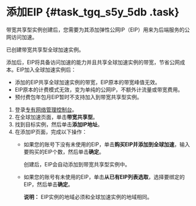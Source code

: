 # 添加EIP {#task_tgq_s5y_5db .task}

带宽共享型实例创建后，您需要为其添加弹性公网IP（EIP）用来为后端服务的公网访问加速。

已创建带宽共享型全球加速实例。

添加后，EIP将具备访问加速的能力并且共享全球加速实例的带宽，节省公网成本。EIP加入全球加速实例后：

-   添加的EIP共享全球加速实例的带宽，EIP原本的带宽峰值无效。
-   EIP原本的计费模式无效，变为单纯的公网IP，不额外计流量或带宽费用。
-   预付费包年包月EIP暂时不支持加入到带宽共享型实例。

1.  登录[专有网络管理控制台](https://vpcnext.console.aliyun.com)。 
2.  在全球加速页面，单击**带宽共享型**。 
3.  找到目标实例，然后单击**添加IP地址**。 
4.  在添加IP页面，完成以下操作： 
    -   如果您的账号下没有未使用的EIP，单击**购买EIP并添加到全球加速**，输入要购买的EIP个数，然后单击**确定**。

        创建后，EIP会自动添加到带宽共享型实例中。

    -   如果您的账号有未使用的EIP，单击**从已有EIP列表选取**，选择要绑定的EIP，然后单击**确定**。

        **说明：** EIP实例的地域必须和全球加速实例的地域相同。


